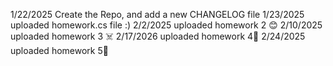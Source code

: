 1/22/2025 Create the Repo, and add a new CHANGELOG file
1/23/2025 uploaded homework.cs file :)
2/2/2025 uploaded homework 2 😊
2/10/2025 uploaded homework 3 ☠️
2/17/2026 uploaded homework 4🧌
2/24/2025 uploaded homework 5🫠
